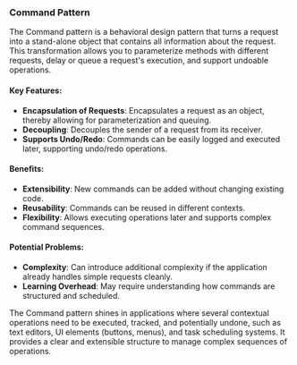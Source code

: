 ### Command Pattern

The Command pattern is a behavioral design pattern that turns a request into a stand-alone object that contains all information about the request. This transformation allows you to parameterize methods with different requests, delay or queue a request's execution, and support undoable operations.

#### Key Features:
- **Encapsulation of Requests**: Encapsulates a request as an object, thereby allowing for parameterization and queuing.
- **Decoupling**: Decouples the sender of a request from its receiver.
- **Supports Undo/Redo**: Commands can be easily logged and executed later, supporting undo/redo operations.

#### Benefits:
- **Extensibility**: New commands can be added without changing existing code.
- **Reusability**: Commands can be reused in different contexts.
- **Flexibility**: Allows executing operations later and supports complex command sequences.

#### Potential Problems:
- **Complexity**: Can introduce additional complexity if the application already handles simple requests cleanly.
- **Learning Overhead**: May require understanding how commands are structured and scheduled.

The Command pattern shines in applications where several contextual operations need to be executed, tracked, and potentially undone, such as text editors, UI elements (buttons, menus), and task scheduling systems. It provides a clear and extensible structure to manage complex sequences of operations.